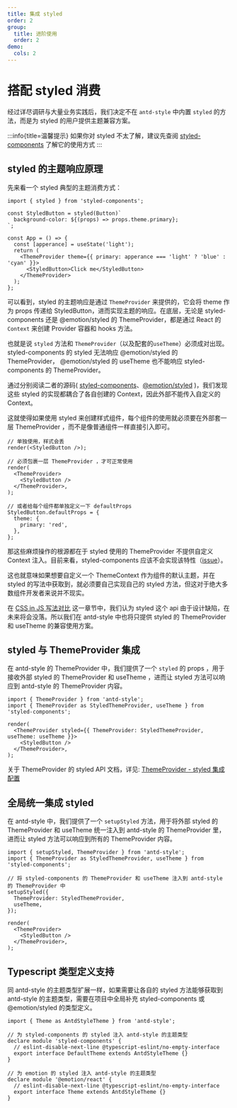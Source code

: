 ```yaml
---
title: 集成 styled
order: 2
group:
  title: 进阶使用
  order: 2
demo:
  cols: 2
---
```


# 搭配 styled 消费

经过详尽调研与大量业务实践后，我们决定不在 `antd-style` 中内置 `styled` 的方法，而是为 styled 的用户提供主题兼容方案。

:::info{title=温馨提示}
如果你对 styled 不太了解，建议先查阅 [styled-components](https://styled-components.com/) 了解它的使用方式
:::

## styled 的主题响应原理

先来看一个 styled 典型的主题消费方式：

```tsx | pure
import { styled } from 'styled-components';

const StyledButton = styled(Button)`
  background-color: ${(props) => props.theme.primary};
`;

const App = () => {
  const [apperance] = useState('light');
  return (
    <ThemeProvider theme={{ primary: apperance === 'light' ? 'blue' : 'cyan' }}>
      <StyledButton>Click me</StyledButton>
    </ThemeProvider>
  );
};
```

可以看到，styled 的主题响应是通过 `ThemeProvider` 来提供的，它会将 theme 作为 props 传递给 StyledButton，进而实现主题的响应。在底层，无论是 styled-components 还是 @emotion/styled 的 ThemeProvider，都是通过 React 的 `Context` 来创建 Provider 容器和 hooks 方法。

也就是说 `styled` 方法和 `ThemeProvider`（以及配套的`useTheme`）必须成对出现。 styled-components 的 styled 无法响应 @emotion/styled 的 ThemeProvider， @emotion/styled 的 useTheme 也不能响应 styled-components 的 ThemeProvider。

通过分别阅读二者的源码( [styled-components](https://github.com/styled-components/styled-components/blob/main/packages/styled-components/src/models/StyledComponent.ts)、[@emotion/styled](https://github.com/emotion-js/emotion/blob/main/packages/styled/src/base.js#LL117C53-L117C53) )，我们发现这些 styled 的实现都耦合了各自创建的 Context，因此外部不能传入自定义的 Context。

这就使得如果使用 styled 来创建样式组件，每个组件的使用就必须要在外部套一层 ThemeProvider ，而不是像普通组件一样直接引入即可。

```tsx | pure
// 单独使用，样式会丢
render(<StyledButton />);

// 必须包裹一层 ThemeProvider ，才可正常使用
render(
  <ThemeProvider>
    <StyledButton />
  </ThemeProvider>,
);

// 或者给每个组件都单独定义一下 defaultProps
StyledButton.defaultProps = {
  theme: {
    primary: 'red',
  },
};
```

那这些麻烦操作的根源都在于 styled 使用的 ThemeProvider 不提供自定义 Context 注入。目前来看，styled-components 应该不会实现该特性（[issue](https://github.com/styled-components/styled-components/issues/3612)）。

这也就意味如果想要自定义一个 ThemeContext 作为组件的默认主题，并在 styled 的写法中获取到，就必须要自己实现自己的 styled 方法，但这对于绝大多数组件开发者来说并不现实。

在 [CSS in JS 写法对比](/guide/compare) 这一章节中，我们认为 styled 这个 api 由于设计缺陷，在未来将会没落。所以我们在 antd-style 中也将只提供 styled 的 ThemeProvider 和 useTheme 的兼容使用方案。

## styled 与 ThemeProvider 集成

在 antd-style 的 ThemeProvider 中，我们提供了一个 `styled` 的 props ，用于接收外部 styled 的 ThemeProvider 和 useTheme ，进而让 styled 方法可以响应到 antd-style 的 ThemeProvider 内容。

```tsx | pure
import { ThemeProvider } from 'antd-style';
import { ThemeProvider as StyledThemeProvider, useTheme } from 'styled-components';

render(
  <ThemeProvider styled={{ ThemeProvider: StyledThemeProvider, useTheme: useTheme }}>
    <StyledButton />
  </ThemeProvider>,
);
```

<code src="../demos/guide/styled/StyledComponentsProps"></code>
<code src="../demos/guide/styled/EmotionStyledProps.tsx"></code>

关于 ThemeProvider 的 styled API 文档，详见: [ThemeProvider - styled 集成配置](/api/theme-provider#styled-集成)

## 全局统一集成 styled

在 antd-style 中，我们提供了一个 `setupStyled` 方法，用于将外部 styled 的 ThemeProvider 和 useTheme 统一注入到 antd-style 的 ThemeProvider 里，进而让 styled 方法可以响应到所有的 ThemeProvider 内容。

```tsx | pure
import { setupStyled, ThemeProvider } from 'antd-style';
import { ThemeProvider as StyledThemeProvider, useTheme } from 'styled-components';

// 将 styled-components 的 ThemeProvider 和 useTheme 注入到 antd-style 的 ThemeProvider 中
setupStyled({
  ThemeProvider: StyledThemeProvider,
  useTheme,
});

render(
  <ThemeProvider>
    <StyledButton />
  </ThemeProvider>,
);
```

<code src="../demos/guide/styled/SetupStyled/index.tsx"></code>

## Typescript 类型定义支持

同 antd-style 的主题类型扩展一样，如果需要让各自的 styled 方法能够获取到 antd-style 的主题类型，需要在项目中全局补充 styled-components 或 @emotion/styled 的类型定义。

```tsx | pure
import { Theme as AntdStyleTheme } from 'antd-style';

// 为 styled-components 的 styled 注入 antd-style 的主题类型
declare module 'styled-components' {
  // eslint-disable-next-line @typescript-eslint/no-empty-interface
  export interface DefaultTheme extends AntdStyleTheme {}
}

// 为 emotion 的 styled 注入 antd-style 的主题类型
declare module '@emotion/react' {
  // eslint-disable-next-line @typescript-eslint/no-empty-interface
  export interface Theme extends AntdStyleTheme {}
}
```
